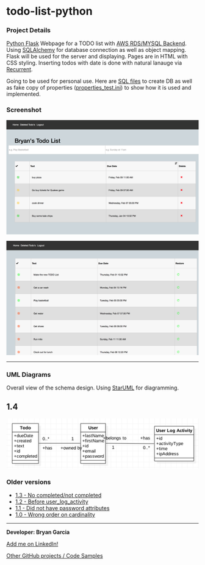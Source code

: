 # todo-list-python

### Project Details
[Python Flask](http://flask.pocoo.org) Webpage for a TODO list with [AWS RDS/MYSQL Backend](https://aws.amazon.com/rds/mysql/). Using [SQLAlchemy](http://flask-sqlalchemy.pocoo.org/) for database connection as well as object mapping. Flask will be used for the server and displaying. Pages are in HTML with CSS styling. Inserting todos with date is done with natural lanauge via [Recurrent](https://github.com/kvh/recurrent).

Going to be used for personal use. Here are [SQL files](https://github.com/bryangarcia831/todo-list-python/tree/master/Resources) to create DB as well as fake copy of properties ([properties_test.ini](https://raw.githubusercontent.com/bryangarcia831/todo-list-python/master/properties_test.ini)) to show how it is used and implemented.


### Screenshot
![alt text](https://raw.githubusercontent.com/bryangarcia831/todo-list-python/master/images/Screenshots/home_screenshot_1.2.png "Screenshot of Homepage")

![alt text](https://raw.githubusercontent.com/bryangarcia831/todo-list-python/master/images/Screenshots/restore_screenshot_1.0.png "Screenshot of Restore / Deleted")

***

### UML Diagrams
Overall view of the schema design. Using [StarUML](http://staruml.io) for diagramming.
## 1.4
![alt text](https://raw.githubusercontent.com/bryangarcia831/todo-list-python/master/images/UMLs/TODO-UML-1.4.png "Version 1.4 UML")
### Older versions
* [1.3 - No completed/not completed](https://raw.githubusercontent.com/bryangarcia831/todo-list-python/master/images/UMLs/TODO-UML-1.2.png) 
* [1.2 - Before user_log_activity](https://raw.githubusercontent.com/bryangarcia831/todo-list-python/master/images/UMLs/TODO-UML-1.2.png) 
* [1.1 - Did not have password attributes](https://raw.githubusercontent.com/bryangarcia831/todo-list-python/master/images/UMLs/TODO-UML-1.1.png) 
* [1.0 - Wrong order on cardinality](https://raw.githubusercontent.com/bryangarcia831/todo-list-python/master/images/UMLs/TODO-UML-1.0.png) 

*** 

**Developer: Bryan Garcia**

[Add me on LinkedIn!](https://www.linkedin.com/in/bryangarcia831 "LinkedIn")

[Other GitHub projects / Code Samples](https://github.com/bryangarcia831)